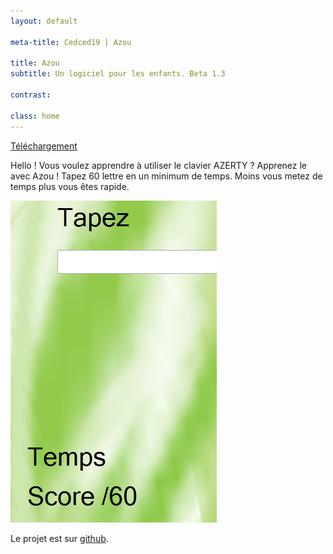```yaml
---
layout: default

meta-title: Cedced19 | Azou

title: Azou
subtitle: Un logiciel pour les enfants. Beta 1.3

contrast:

class: home
---
```


[Téléchargement](https://raw.githubusercontent.com/cedced19/Azou/master/setup/Azou.exe)

Hello ! Vous voulez apprendre  à utiliser le clavier AZERTY ?
Apprenez le avec Azou !
Tapez 60 lettre en un minimum de temps.
Moins vous metez de temps plus vous êtes rapide.

![](demo.png)

Le projet est sur [github](https://github.com/cedced19/azou).
